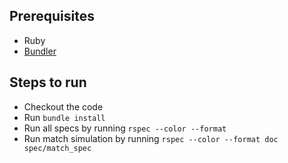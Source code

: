 ## Prerequisites

* Ruby
* [Bundler](http://bundler.io/)

## Steps to run

* Checkout the code
* Run `bundle install`
* Run all specs by running `rspec --color --format`
* Run match simulation by running `rspec --color --format doc spec/match_spec`
